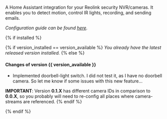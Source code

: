 A Home Assistant integration for your Reolink security NVR/cameras. It enables you to detect motion, control IR lights, recording, and sending emails.

*Configuration guide can be found [here](https://github.com/JimStar/reolink_cctv/blob/master/README.md).*


{% if installed %}

{% if version_installed == version_available  %}
*You already have the latest released version installed.*
{% else %}
#### Changes of version {{ version_available }}

- Implemented doorbell-light switch. I did not test it, as I have no doorbell camera. So let me know if some issues with this new feature...

**IMPORTANT**: Version **0.1.X** has different camera IDs in comparison to **0.0.X**, so you probably will need to re-config all places where camera-streams are referenced.
{% endif %}

{% endif %}

